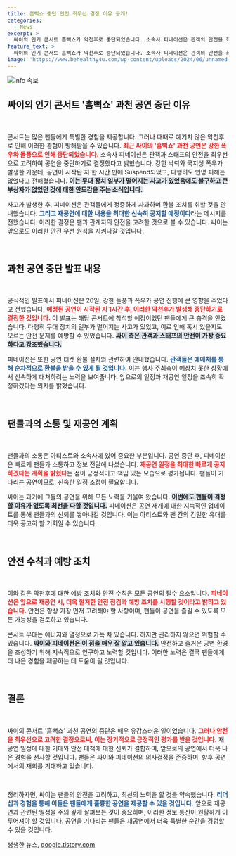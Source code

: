 ```yaml
---
title: 흠뻑쇼 중단 안전 최우선 결정 이유 공개!
categories:
  - News
excerpt: >
  싸이의 인기 콘서트 흠뻑쇼가 악천후로 중단되었습니다. 소속사 피네이션은 관객의 안전을 최우선으로 고려해 재공연 일정을 곧 발표하겠다고 밝혔습니다.
feature_text: >
  싸이의 인기 콘서트 흠뻑쇼가 악천후로 중단되었습니다. 소속사 피네이션은 관객의 안전을 최우선으로 고려해 재공연 일정을 곧 발표하겠다고 밝혔습니다.
image: 'https://www.behealthy4u.com/wp-content/uploads/2024/06/unnamed-file.png'
---
```


<p><img src="https://www.behealthy4u.com/wp-content/uploads/2024/06/unnamed-file.png" alt="info 속보" /></p>

<h2 data-ke-size="size26">싸이의 인기 콘서트 '흠뻑쇼' 과천 공연 중단 이유</h2>

<p data-ke-size="size16">&nbsp;</p>

<p>콘서트는 많은 팬들에게 특별한 경험을 제공합니다. 그러나 때때로 예기치 않은 악천후로 인해 이러한 경험이 방해받을 수 있습니다. <b><span style="color: #ee2323;">최근 싸이의 '흠뻑쇼' 과천 공연은 강한 폭우와 돌풍으로 인해 중단되었습니다.</span></b> 소속사 피네이션은 관객과 스태프의 안전을 최우선으로 고려하여 공연을 중단하기로 결정했다고 밝혔습니다. 강한 낙뢰와 국지성 폭우가 발생한 가운데, 공연이 시작된 지 한 시간 만에 Suspend되었고, 다행히도 인명 피해는 없었다고 전해졌습니다. <b><span style="background-color: #21538527;">이는 무대 장치 일부가 떨어지는 사고가 있었음에도 불구하고 큰 부상자가 없었던 것에 대한 안도감을 주는 소식입니다.</span></b> </p>

<p>사고가 발생한 후, 피네이션은 관객들에게 정중하게 사과하며 환불 조치를 취할 것을 안내했습니다. <b><span style="color: #1a5490;">그리고 재공연에 대한 내용을 최대한 신속히 공지할 예정이다</span></b>라는 메시지를 전했습니다. 이러한 결정은 팬과 관계자의 안전을 고려한 것으로 볼 수 있습니다. 싸이는 앞으로도 이러한 안전 우선 원칙을 지켜나갈 것입니다.</p>

<p data-ke-size="size16">&nbsp;</p>

<h2 data-ke-size="size26">과천 공연 중단 발표 내용</h2>

<p data-ke-size="size16">&nbsp;</p>

<p>공식적인 발표에서 피네이션은 20일, 강한 돌풍과 폭우가 공연 진행에 큰 영향을 주었다고 전했습니다. <b><span style="color: #ee2323;">예정된 공연이 시작된 지 1시간 후, 이러한 악천후가 발생해 중단하기로 결정한 것입니다.</span></b> 이 발표는 해당 콘서트에 참석할 예정이었던 팬들에게 큰 충격을 안겼습니다. 다행히 무대 장치의 일부가 떨어지는 사고가 있었고, 이로 인해 혹시 있을지도 모르는 안전 문제를 예방할 수 있었습니다. <b><span style="background-color: #21538527;">싸이 측은 관객과 스태프의 안전이 가장 중요하다고 강조했습니다.</span></b></p>

<p>피네이션은 또한 공연 티켓 환불 절차와 관련하여 안내했습니다. <b><span style="color: #1a5490;">관객들은 예매처를 통해 순차적으로 환불을 받을 수 있게 될 것입니다.</span></b> 이는 행사 주최측이 예상치 못한 상황에서 신속하게 대처하려는 노력을 보여줍니다. 앞으로의 일정과 재공연 일정을 조속히 확정하겠다는 의지를 밝혔습니다.</p>

<p data-ke-size="size16">&nbsp;</p>

<h2 data-ke-size="size26">팬들과의 소통 및 재공연 계획</h2>

<p data-ke-size="size16">&nbsp;</p>

<p>팬들과의 소통은 아티스트와 소속사에 있어 중요한 부분입니다. 공연 중단 후, 피네이션은 빠르게 팬들과 소통하고 정보 전달에 나섰습니다. <b><span style="color: #ee2323;">재공연 일정을 최대한 빠르게 공지하겠다는 계획을 밝혔다</span></b>는 점이 긍정적이고 책임 있는 모습으로 평가됩니다. 팬들이 기다리는 공연이므로, 신속한 일정 조정이 필요합니다.</p>

<p>싸이는 과거에 그들의 공연을 위해 모든 노력을 기울여 왔습니다. <b><span style="background-color: #21538527;">이번에도 팬들이 걱정할 이유가 없도록 최선을 다할 것입니다.</span></b> 피네이션은 공연 재개에 대한 지속적인 업데이트를 통해 팬들과의 신뢰를 쌓아나갈 것입니다. 이는 아티스트와 팬 간의 긴밀한 유대를 더욱 공고히 할 기회일 수 있습니다.</p>

<p data-ke-size="size16">&nbsp;</p>

<h2 data-ke-size="size26">안전 수칙과 예방 조치</h2>

<p data-ke-size="size16">&nbsp;</p>

<p>이와 같은 악천후에 대한 예방 조치와 안전 수칙은 모든 공연의 필수 요소입니다. <b><span style="color: #ee2323;">피네이션은 앞으로 재공연 시, 더욱 철저한 안전 점검과 예방 조치를 시행할 것이라고 밝히고 있습니다.</span></b> 안전은 항상 가장 먼저 고려해야 할 사항이며, 팬들이 공연을 즐길 수 있도록 모든 가능성을 검토하고 있습니다.</p>

<p>콘서트 무대는 에너지와 열정으로 가득 차 있습니다. 하지만 관리하지 않으면 위험할 수 있습니다. <b><span style="background-color: #21538527;">싸이와 피네이션은 이 점을 매우 잘 알고 있습니다.</span></b> 안전하고 즐거운 공연 환경을 조성하기 위해 지속적으로 연구하고 노력할 것입니다. 이러한 노력은 결국 팬들에게 더 나은 경험을 제공하는 데 도움이 될 것입니다.</p>

<p data-ke-size="size16">&nbsp;</p>

<h2 data-ke-size="size26">결론</h2>

<p data-ke-size="size16">&nbsp;</p>

<p>싸이의 콘서트 '흠뻑쇼' 과천 공연의 중단은 매우 유감스러운 일이었습니다. <b><span style="color: #ee2323;">그러나 안전을 최우선으로 고려한 결정으로써, 이는 장기적으로 긍정적인 평가를 받을 것입니다.</span></b> 재공연 일정에 대한 기대와 안전 대책에 대한 신뢰가 결합하여, 앞으로의 공연에서 더욱 나은 경험을 선사할 것입니다. 팬들은 싸이와 피네이션의 의사결정을 존중하며, 향후 공연에서의 재회를 기대하고 있습니다.</p>

<p data-ke-size="size16">&nbsp;</p>

<p>정리하자면, 싸이는 팬들의 안전을 고려하고, 최선의 노력을 할 것을 약속했습니다. <b><span style="color: #1a5490;">리더십과 경험을 통해 이들은 팬들에게 훌륭한 공연을 제공할 수 있을 것입니다.</span></b> 앞으로 재공연과 관련된 일정을 주의 깊게 살펴보는 것이 중요하며, 이러한 정보 통신이 원활하게 이루어져야 할 것입니다. 공연을 기다리는 팬들은 재공연에서 더욱 특별한 순간을 경험할 수 있을 것입니다.</p>
생생한 뉴스, <a href="https://qoogle.tistory.com" rel="dofollow">qoogle.tistory.com</a>


